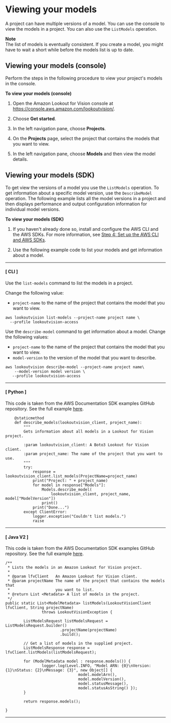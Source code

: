 # Viewing your models<a name="view-models"></a>

A project can have multiple versions of a model\. You can use the console to view the models in a project\. You can also use the `ListModels` operation\.

**Note**  
The list of models is eventually consistent\. If you create a model, you might have to wait a short while before the models list is up to date\. 

## Viewing your models \(console\)<a name="view-models-console"></a>

Perform the steps in the following procedure to view your project's models in the console\. 

**To view your models \(console\)**

1. Open the Amazon Lookout for Vision console at [ https://console\.aws\.amazon\.com/lookoutvision/]( https://console.aws.amazon.com/lookoutvision/)\.

1. Choose **Get started**\. 

1. In the left navigation pane, choose **Projects**\. 

1. On the **Projects** page, select the project that contains the models that you want to view\.

1. In the left navigation pane, choose **Models** and then view the model details\.

## Viewing your models \(SDK\)<a name="view-models-sdk"></a>

To get view the versions of a model you use the `ListModels` operation\. To get information about a specific model version, use the `DescribeModel` operation\. The following example lists all the model versions in a project and then displays performance and output configuration information for individual model versions\.

**To view your models \(SDK\)**

1. If you haven't already done so, install and configure the AWS CLI and the AWS SDKs\. For more information, see [Step 4: Set up the AWS CLI and AWS SDKs](su-awscli-sdk.md)\.

1. Use the following example code to list your models and get information about a model\.

------
#### [ CLI ]

   Use the `list-models` command to list the models in a project\.

   Change the following value:
   + `project-name` to the name of the project that contains the model that you want to view\.

   ```
   aws lookoutvision list-models --project-name project name \
     --profile lookoutvision-access
   ```

   Use the `describe-model` command to get information about a model\. Change the following values:
   + `project-name` to the name of the project that contains the model that you want to view\.
   + `model-version` to the version of the model that you want to describe\.

   ```
   aws lookoutvision describe-model --project-name project name\
       --model-version model version \
      --profile lookoutvision-access
   ```

------
#### [ Python ]

   This code is taken from the AWS Documentation SDK examples GitHub repository\. See the full example [here](https://github.com/awsdocs/aws-doc-sdk-examples/blob/main/python/example_code/lookoutvision/train_host.py)\. 

   ```
       @staticmethod
       def describe_models(lookoutvision_client, project_name):
           """
           Gets information about all models in a Lookout for Vision project.
   
           :param lookoutvision_client: A Boto3 Lookout for Vision client.
           :param project_name: The name of the project that you want to use.
           """
           try:
               response = lookoutvision_client.list_models(ProjectName=project_name)
               print("Project: " + project_name)
               for model in response["Models"]:
                   Models.describe_model(
                       lookoutvision_client, project_name, model["ModelVersion"])
                   print()
               print("Done...")
           except ClientError:
               logger.exception("Couldn't list models.")
               raise
   ```

------
#### [ Java V2 ]

   This code is taken from the AWS Documentation SDK examples GitHub repository\. See the full example [here](https://github.com/awsdocs/aws-doc-sdk-examples/blob/main/javav2/example_code/lookoutvision/src/main/java/com/example/lookoutvision/ListModels.java)\. 

   ```
   /**
    * Lists the models in an Amazon Lookout for Vision project.
    * 
    * @param lfvClient   An Amazon Lookout for Vision client.
    * @param projectName The name of the project that contains the models that
    *                    you want to list.
    * @return List <Metadata> A list of models in the project.
    */
   public static List<ModelMetadata> listModels(LookoutVisionClient lfvClient, String projectName)
                   throws LookoutVisionException {
   
           ListModelsRequest listModelsRequest = ListModelsRequest.builder()
                           .projectName(projectName)
                           .build();
   
           // Get a list of models in the supplied project.
           ListModelsResponse response = lfvClient.listModels(listModelsRequest);
   
           for (ModelMetadata model : response.models()) {
                   logger.log(Level.INFO, "Model ARN: {0}\nVersion: {1}\nStatus: {2}\nMessage: {3}", new Object[] {
                                   model.modelArn(),
                                   model.modelVersion(),
                                   model.statusMessage(),
                                   model.statusAsString() });
           }
   
           return response.models();
   
   }
   ```

------
